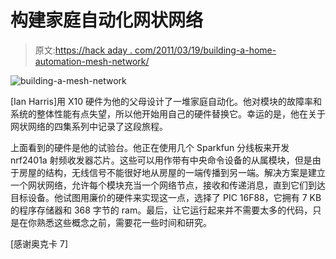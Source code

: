 # 构建家庭自动化网状网络

> 原文:[https://hack aday . com/2011/03/19/building-a-home-automation-mesh-network/](https://hackaday.com/2011/03/19/building-a-home-automation-mesh-network/)

![](../Images/c753d8e3e2714481ce1c1a4fcd24c2f7.png "building-a-mesh-network")

[Ian Harris]用 X10 硬件为他的父母设计了一堆家庭自动化。他对模块的故障率和系统的整体性能有点失望，所以他开始用自己的硬件替换它。幸运的是，他在关于网状网络的四集系列中记录了这段旅程。

上面看到的硬件是他的试验台。他正在使用几个 Sparkfun 分线板来开发 nrf2401a 射频收发器芯片。这些可以用作带有中央命令设备的从属模块，但是由于房屋的结构，无线信号不能很好地从房屋的一端传播到另一端。解决方案是建立一个网状网络，允许每个模块充当一个网络节点，接收和传递消息，直到它们到达目标设备。他试图用廉价的硬件来实现这一点，选择了 PIC 16F88，它拥有 7 KB 的程序存储器和 368 字节的 ram。最后，让它运行起来并不需要太多的代码，只是在你熟悉这些概念之前，需要花一些时间和研究。

[感谢奥克卡 7]